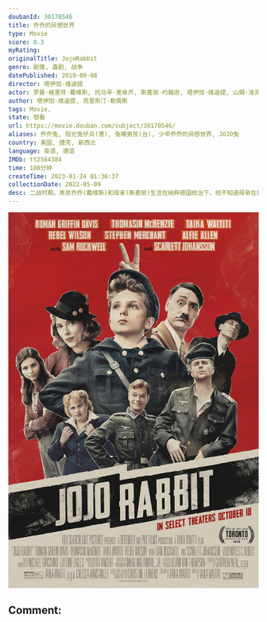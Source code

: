 ```yaml
---
doubanId: 30170546
title: 乔乔的异想世界
type: Movie
score: 8.3
myRating: 
originalTitle: JojoRabbit
genre: 剧情, 喜剧, 战争
datePublished: 2019-09-08
director: 塔伊加·维迪提
actor: 罗曼·格里芬·戴维斯, 托马辛·麦肯齐, 斯嘉丽·约翰逊, 塔伊加·维迪提, 山姆·洛克威尔, 蕾蓓尔·威尔森, 阿尔菲·艾伦, 斯戴芬·莫昌特, 阿奇·耶茨, 卢克·布兰登·菲尔德, 山姆·海加斯, 史丹斯拉夫·卡拉斯, 乔·温特劳布, 布莱恩·卡斯佩, 加布里埃尔·安德鲁斯, 罗伯特·伊斯特, 比利·雷纳, 克里斯蒂安·豪林斯, 吉尔比·格里芬·戴维斯, 哈迪·格里芬·戴维斯, 柯蒂斯·马修, 贝萨尼·亚当斯, 朱迪思·乔治, 维多利亚·霍根
author: 塔伊加·维迪提, 克里斯汀·勒南斯
tags: Movie, 
state: 想看
url: https://movie.douban.com/subject/30170546/
aliases: 乔乔兔, 阳光兔仔兵(港), 兔嘲男孩(台), 少年乔乔的异想世界, JOJO兔
country: 美国, 捷克, 新西兰
language: 英语, 德语
IMDb: tt2584384
time: 108分钟
createTime: 2023-01-24 01:36:37
collectionDate: 2022-05-09
desc: 二战时期，男孩乔乔(戴维斯)和母亲(斯嘉丽)生活在纳粹德国统治下，他不知道母亲在家中藏着一个犹太女孩(麦肯齐)，而母亲秘密为抵抗军工作。乔乔渴望加入希特勒青年团，他脑内出了一个颠覆版的希特勒，这个希特...
---
```


![image](assets/p2567973073.jpg)

Comment: 
---

